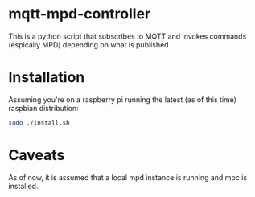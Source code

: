 # mqtt-mpd-controller
This is  a python script that subscribes to MQTT and invokes commands (espically MPD) depending on what is published

# Installation

Assuming you're on a raspberry pi running the latest (as of this time) raspbian distribution:
```sh
sudo ./install.sh
```

# Caveats

As of now, it is assumed that a local mpd instance is running and mpc is installed.
